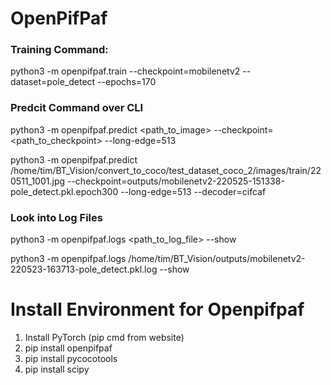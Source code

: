 # OpenPifPaf

### Training Command:

python3 -m openpifpaf.train --checkpoint=mobilenetv2 --dataset=pole_detect --epochs=170

### Predcit Command over CLI

python3 -m openpifpaf.predict <path_to_image> --checkpoint=<path_to_checkpoint> --long-edge=513


python3 -m openpifpaf.predict /home/tim/BT_Vision/convert_to_coco/test_dataset_coco_2/images/train/220511_1001.jpg --checkpoint=outputs/mobilenetv2-220525-151338-pole_detect.pkl.epoch300 --long-edge=513 --decoder=cifcaf

### Look into Log Files

python3 -m openpifpaf.logs <path_to_log_file> --show

python3 -m openpifpaf.logs /home/tim/BT_Vision/outputs/mobilenetv2-220523-163713-pole_detect.pkl.log --show

# Install Environment for Openpifpaf

1) Install PyTorch (pip cmd from website)
2) pip install openpifpaf
3) pip install pycocotools
4) pip install scipy
